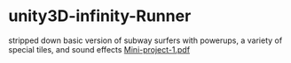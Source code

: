 # unity3D-infinity-Runner
stripped down basic version of subway surfers with powerups, a variety of special tiles, and sound effects
[Mini-project-1.pdf](https://github.com/user-attachments/files/17555639/Mini-project-1.pdf)
